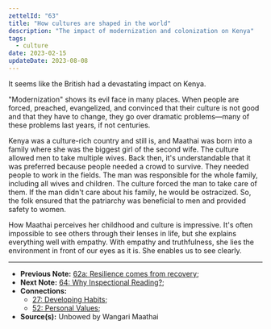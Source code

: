 ```yaml
---
zettelId: "63"
title: "How cultures are shaped in the world"
description: "The impact of modernization and colonization on Kenya"
tags:
  - culture
date: 2023-02-15
updateDate: 2023-08-08
---
```


It seems like the British had a devastating impact on Kenya.

"Modernization" shows its evil face in many places. When people are forced, preached, evangelized, and convinced that their culture is not good and that they have to change, they go over dramatic problems—many of these problems last years, if not centuries.

Kenya was a culture-rich country and still is, and Maathai was born into a family where she was the biggest girl of the second wife. The culture allowed men to take multiple wives. Back then, it's understandable that it was preferred because people needed a crowd to survive. They needed people to work in the fields. The man was responsible for the whole family, including all wives and children. The culture forced the man to take care of them. If the man didn't care about his family, he would be ostracized. So, the folk ensured that the patriarchy was beneficial to men and provided safety to women.

How Maathai perceives her childhood and culture is impressive. It's often impossible to see others through their lenses in life, but she explains everything well with empathy. With empathy and truthfulness, she lies the environment in front of our eyes as it is. She enables us to see clearly.

---

- **Previous Note:** [62a: Resilience comes from recovery](/notes/62a/);
- **Next Note:** [64: Why Inspectional Reading?](/notes/64/);
- **Connections:**
  - [27: Developing Habits](/notes/27/);
  - [52: Personal Values](/notes/52/);
- **Source(s):** Unbowed by Wangari Maathai
